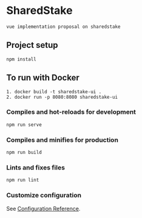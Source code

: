 # SharedStake
```
vue implementation proposal on sharedstake
```

## Project setup
```
npm install
```

## To run with Docker
```
1. docker build -t sharedstake-ui .
2. docker run -p 8080:8080 sharedstake-ui
```

### Compiles and hot-reloads for development
```
npm run serve
```

### Compiles and minifies for production
```
npm run build
```

### Lints and fixes files
```
npm run lint
```

### Customize configuration
See [Configuration Reference](https://cli.vuejs.org/config/).
